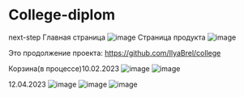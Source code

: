 # College-diplom
next-step
Главная страница
![image](https://user-images.githubusercontent.com/101255148/216846984-a82100b7-d1e0-43cb-a973-85bdf9ee6aba.png)
Страница продукта
![image](https://user-images.githubusercontent.com/101255148/216847077-15ed3225-3f12-4d89-b4b3-aa5e00f77fcf.png)



Это продолжение проекта: https://github.com/IlyaBrel/college


Корзина(в процессе)10.02.2023
![image](https://user-images.githubusercontent.com/101255148/218108163-cb154c5e-8bbc-458f-9af5-6f2afb29a064.png)
![image](https://user-images.githubusercontent.com/101255148/220926879-fed5faa6-d8ad-41f8-8e2a-6b291e185b37.png)


12.04.2023
![image](https://user-images.githubusercontent.com/101255148/231560879-87160332-eeea-4baa-9264-2d5b219eed42.png)
![image](https://user-images.githubusercontent.com/101255148/231561017-71fc25a9-1b88-4d83-9197-773ad2ce128e.png)
![image](https://user-images.githubusercontent.com/101255148/231561085-3ffba203-346f-4dc4-8512-59cfda56850e.png)
